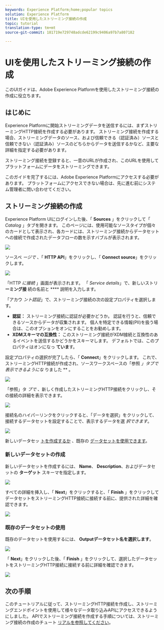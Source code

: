 ```yaml
---
keywords: Experience Platform;home;popular topics
solution: Experience Platform
title: UIを使用したストリーミング接続の作成
topic: tutorial
translation-type: tm+mt
source-git-commit: 181719e729748adcde62199c9406a97b7a807182

---
```



# UIを使用したストリーミング接続の作成

このUIガイドは、Adobe Experience Platformを使用したストリーミング接続の作成に役立ちます。

## はじめに

Experience Platformに開始ストリーミングデータを送信するには、まずストリーミングHTTP接続を作成する必要があります。 ストリーミング接続を作成する場合、ストリーミングデータのソース、および信頼できる（認証済み）ソースと信頼できない（認証済み）ソースのどちらからデータを送信するかなど、主要な詳細を指定する必要があります。

ストリーミング接続を登録すると、一意のURLが作成され、このURLを使用してプラットフォームにデータをストリーミングできます。

このガイドを完了するには、Adobe Experience Platformにアクセスする必要があります。 プラットフォームにアクセスできない場合は、先に進む前にシステム管理者に問い合わせてください。

## ストリーミング接続の作成

Experience Platform UIにログインした後、「 **Sources** 」をクリックして「 *Catalog* 」タブを開きます。 このページには、使用可能なソースタイプが個々のカードとして表示され、各カードには、ストリーミング接続からデータセットへの接続で作成されたデータフローの数を示すバブルが表示されます。

![](../images/streaming-ingestion/ui/click-sources.png)

ソースペ *ージで* 、「 **HTTP API**」をクリックし、「 **Connect source**」をクリックします。

![](../images/streaming-ingestion/ui/click-connect-source.png)

「HTTP *に接続* 」画面が表示されます。 「 *Service details*」で、新しいストリ **ーミング接** 続の名前と **** 説明を入力します。

「アカウ *ント認証*」で、ストリーミング接続の次の設定プロパティを選択します。

- **認証：** ストリーミング接続に認証が必要かどうか。 認証を行うと、信頼できるソースからデータが収集されます。 個人を特定できる情報(PII)を扱う場合は、このオプションをオンにすることをお勧めします。
- **XDMスキーマの互換性：** このストリーミング接続がXDM接続と互換性のあるイベントを送信するかどうかをスキーマします。 デフォルトでは、このプロパティはオンになっ **ていま**&#x200B;す。

設定プロパティの選択が完了したら、「 **Connect**」をクリックします。 これで、ストリーミングHTTP接続が作成され、ソースワークスペースの「参照 *」タブで表示できるようにな* りました ** 。

![](../images/streaming-ingestion/ui/http-sources-details.png)

「参照」タ *ブで* 、新しく作成したストリーミングHTTP接続をクリックし、その接続の詳細を表示できます。

![](../images/streaming-ingestion/ui/browse-sources.png)

接続名のハイパーリンクをクリックすると、「データを選択」をクリックして、接続するデータセットを設定することで、表示するデータを選 *択できます*。

![](../images/streaming-ingestion/ui/select-data.png)

新しいデータセッ [トを作成するか](#create-a-new-dataset) 、既存の [データセットを使用できます](#use-an-existing-dataset)。

### 新しいデータセットの作成

新しいデータセットを作成するには、 **Name**、 **Description**、およびデータセットの **ターゲット** スキーマを指定します。

![](../images/streaming-ingestion/ui/create-new-dataset.png)

すべての詳細を挿入し、「 **Next**」をクリックすると、「 **Finish** 」をクリックしてデータセットをストリーミングHTTP接続に接続する前に、提供された詳細を確認できます。

![](../images/streaming-ingestion/ui/review-create-new-dataset.png)

### 既存のデータセットの使用

既存のデータセットを使用するには、 **Outputデータセット名を選択します**。

![](../images/streaming-ingestion/ui/use-existing-dataset.png)

「 **Next**」をクリックした後、「 **Finish** 」をクリックして、選択したデータセットをストリーミングHTTP接続に接続する前に詳細を確認できます。

![](../images/streaming-ingestion/ui/review-existing-dataset.png)

## 次の手順

このチュートリアルに従って、ストリーミングHTTP接続を作成し、ストリーミングエンドポイントを使用して様々なデータ取り込みAPIにアクセスできるようにしました。 APIでストリーミング接続を作成する手順については、ストリーミング接続の作成のチュート [リアルを参照してください](../tutorials/create-streaming-connection.md)。
